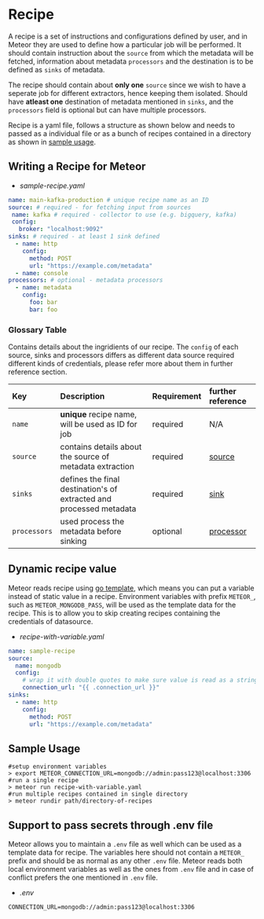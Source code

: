 # Recipe

A recipe is a set of instructions and configurations defined by user, and in Meteor they are used to define how a particular job will be performed. It should contain instruction about the `source` from which the metadata will be fetched, information about metadata `processors` and the destination is to be defined as `sinks` of metadata.

The recipe should contain about **only one** `source` since we wish to have a seperate job for different extractors, hence keeping them isolated. Should have **atleast one** destination of metadata mentioned in `sinks`, and the `processors` field is optional but can have multiple processors.

Recipe is a yaml file, follows a structure as shown below and needs to passed as a individual file or as a bunch of recipes contained in a directory as shown in [sample usage](recipe.md#sample-usage).

## Writing a Recipe for Meteor

* _sample-recipe.yaml_

```yaml
name: main-kafka-production # unique recipe name as an ID
source: # required - for fetching input from sources
 name: kafka # required - collector to use (e.g. bigquery, kafka)
 config:
   broker: "localhost:9092"
sinks: # required - at least 1 sink defined
  - name: http
    config:
      method: POST
      url: "https://example.com/metadata"
  - name: console
processors: # optional - metadata processors
  - name: metadata
    config:
      foo: bar
      bar: foo
```

### Glossary Table

Contains details about the ingridients of our recipe. The `config` of each source, sinks and processors differs as different data source required different kinds of credentials, please refer more about them in further reference section.

| Key | Description | Requirement | further reference |
| :--- | :--- | :--- | :--- |
| `name` | **unique** recipe name, will be used as ID for job | required | N/A |
| `source` | contains details about the source of metadata extraction | required | [source](source.md) |
| `sinks` | defines the final destination's of extracted and processed metadata | required | [sink](sink.md) |
| `processors` | used process the metadata before sinking | optional | [processor](processor.md) |

## Dynamic recipe value

Meteor reads recipe using [go template](https://golang.org/pkg/text/template/), which means you can put a variable instead of static value in a recipe.
Environment variables with prefix `METEOR_`, such as `METEOR_MONGODB_PASS`, will be used as the template data for the recipe.
This is to allow you to skip creating recipes containing the credentials of datasource.

* _recipe-with-variable.yaml_

```yaml
name: sample-recipe
source:
  name: mongodb
  config:
    # wrap it with double quotes to make sure value is read as a string
    connection_url: "{{ .connection_url }}"
sinks:
  - name: http
    config:
      method: POST
      url: "https://example.com/metadata"
```

## Sample Usage

```text
#setup environment variables
> export METEOR_CONNECTION_URL=mongodb://admin:pass123@localhost:3306
#run a single recipe
> meteor run recipe-with-variable.yaml
#run multiple recipes contained in single directory
> meteor rundir path/directory-of-recipes
```

## Support to pass secrets through .env file

Meteor allows you to maintain a `.env` file as well which can be used as a template data for recipe.
The variables here should not contain a `METEOR_` prefix and should be as normal as any other `.env` file.
Meteor reads both local environment variables as well as the ones from `.env` file and in case of conflict prefers the one mentioned in `.env` file.

* _.env_

```env
CONNECTION_URL=mongodb://admin:pass123@localhost:3306
```
